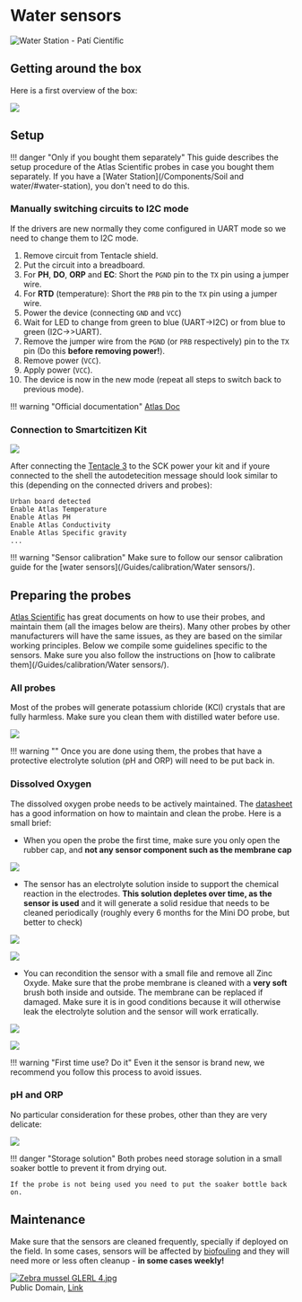 # Water sensors

<img src="https://live.staticflickr.com/65535/51126012000_ef69edea6b_k.jpg" alt="Water Station - Patí Científic">

## Getting around the box

Here is a first overview of the box:

![](/assets/images/water-annotated.jpeg)

## Setup

!!! danger "Only if you bought them separately"
    This guide describes the setup procedure of the Atlas Scientific probes in case you bought them separately. If you have a [Water Station](/Components/Soil and water/#water-station), you don't need to do this.

### Manually switching circuits to I2C mode

If the drivers are new normally they come configured in UART mode so we need to change them to I2C mode.

1. Remove circuit from Tentacle shield.
2. Put the circuit into a breadboard.
3. For **PH**, **DO**, **ORP** and **EC**: Short the `PGND` pin to the `TX` pin using a jumper wire.
4. For **RTD** (temperature): Short the `PRB` pin to the `TX` pin using a jumper wire.
5. Power the device (connecting `GND` and `VCC`)
6. Wait for LED to change from green to blue (UART→I2C) or from blue to green (I2C→>UART).
7. Remove the jumper wire from the `PGND` (or `PRB` respectively) pin to the `TX` pin (Do this **before removing power!**).
8. Remove power (`VCC`).
9. Apply power (`VCC`).
10. The device is now in the new mode (repeat all steps to switch back to previous mode).

!!! warning "Official documentation"
    [Atlas Doc](https://www.whiteboxes.ch/tentacle/#tentacle-t3)

### Connection to Smartcitizen Kit

![](https://i.imgur.com/Dc6Us2F.png)

After connecting the [Tentacle 3](https://atlas-scientific.com/carrier-boards/whitebox-labs-tentacle-t3/) to the SCK power your kit and if youre connected to the shell the autodetecition message should look similar to this (depending on the connected drivers and probes):

```
Urban board detected
Enable Atlas Temperature
Enable Atlas PH
Enable Atlas Conductivity
Enable Atlas Specific gravity
...
```

!!! warning "Sensor calibration"
    Make sure to follow our sensor calibration guide for the [water sensors](/Guides/calibration/Water sensors/).

## Preparing the probes

[Atlas Scientific](https://atlas-scientific.com) has great documents on how to use their probes, and maintain them (all the images below are theirs). Many other probes by other manufacturers will have the same issues, as they are based on the similar working principles. Below we compile some guidelines specific to the sensors. Make sure you also follow the instructions on [how to calibrate them](/Guides/calibration/Water sensors/).

### All probes

Most of the probes will generate potassium chloride (KCl) crystals that are fully harmless. Make sure you clean them with distilled water before use.

![](/assets/images/kcl-creep.png)

!!! warning ""
    Once you are done using them, the probes that have a protective electrolyte solution (pH and ORP) will need to be put back in.

### Dissolved Oxygen

The dissolved oxygen probe needs to be actively maintained. The [datasheet](https://files.atlas-scientific.com/Mini_DO_probe.pdf) has a good information on how to maintain and clean the probe. Here is a small brief:

* When you open the probe the first time, make sure you only open the rubber cap, and **not any sensor component such as the membrane cap**

![](/assets/images/open-precautions.png)

* The sensor has an electrolyte solution inside to support the chemical reaction in the electrodes. **This solution depletes over time, as the sensor is used** and it will generate a solid residue that needs to be cleaned periodically (roughly every 6 months for the Mini DO probe, but better to check)

![](/assets/images/unscrew-precautions.png)

![](/assets/images/probe-refill.png)

* You can recondition the sensor with a small file and remove all Zinc Oxyde. Make sure that the probe membrane is cleaned with a **very soft** brush both inside and outside. The membrane can be replaced if damaged. Make sure it is in good conditions because it will otherwise leak the electrolyte solution and the sensor will work erratically.

![](/assets/images/probe-recondition.png)

![](/assets/images/membrane-cleaning.png)

!!! warning "First time use? Do it"
    Even it the sensor is brand new, we recommend you follow this process to avoid issues.

### pH and ORP

No particular consideration for these probes, other than they are very delicate:

![](/assets/images/education/es/atlas_ph_cuidado.png)


!!! danger "Storage solution"
    Both probes need storage solution in a small soaker bottle to prevent it from drying out.

    If the probe is not being used you need to put the soaker bottle back on.

## Maintenance

Make sure that the sensors are cleaned frequently, specially if deployed on the field.
In some cases, sensors will be affected by [biofouling](https://en.wikipedia.org/wiki/Biofouling) and they will need more or less often cleanup - **in some cases weekly!**

<p><a href="https://commons.wikimedia.org/wiki/File:Zebra_mussel_GLERL_4.jpg#/media/File:Zebra_mussel_GLERL_4.jpg"><img src="https://upload.wikimedia.org/wikipedia/commons/3/3d/Zebra_mussel_GLERL_4.jpg" alt="Zebra mussel GLERL 4.jpg"></a><br>Public Domain, <a href="https://commons.wikimedia.org/w/index.php?curid=2143950">Link</a></p>



